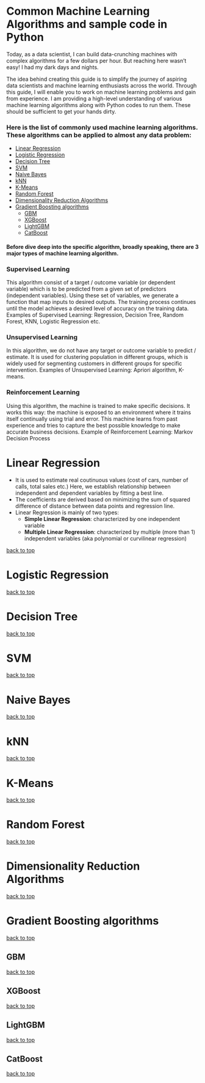 
# Common Machine Learning Algorithms and sample code in Python

Today, as a data scientist, I can build data-crunching machines with complex algorithms for a few dollars per hour. But reaching here wasn’t easy! I had my dark days and nights.

The idea behind creating this guide is to simplify the journey of aspiring data scientists and machine learning enthusiasts across the world. Through this guide, I will enable you to work on machine learning problems and gain from experience. I am providing a high-level understanding of various machine learning algorithms along with Python codes to run them. These should be sufficient to get your hands dirty.

### Here is the list of commonly used machine learning algorithms. These algorithms can be applied to almost any data problem:

* [Linear Regression](#linear-Regression)
* [Logistic Regression](#logistic-regression)
* [Decision Tree](#decision-tree)
* [SVM](#svm)
* [Naive Bayes](#naive-bayes)
* [kNN](#knn)
* [K-Means](#k-means)
* [Random Forest](#random-forest)
* [Dimensionality Reduction Algorithms](#dimensionality-reduction-algorithms)
* [Gradient Boosting algorithms](#gradient-boosting-algorithm)
  * [GBM](#gbm)
  * [XGBoost](#xgboost)
  * [LightGBM](#lightgbm)
  * [CatBoost](#catboost)

#### Before dive deep into the specific algorithm, broadly speaking, there are 3 major types of machine learning algorithm.

### Supervised Learning

This algorithm consist of a target / outcome variable (or dependent variable) which is to be predicted from a given set of predictors (independent variables). Using these set of variables, we generate a function that map inputs to desired outputs. The training process continues until the model achieves a desired level of accuracy on the training data. Examples of Supervised Learning: Regression, Decision Tree, Random Forest, KNN, Logistic Regression etc.

### Unsupervised Learning

In this algorithm, we do not have any target or outcome variable to predict / estimate. It is used for clustering population in different groups, which is widely used for segmenting customers in different groups for specific intervention. Examples of Unsupervised Learning: Apriori algorithm, K-means.

### Reinforcement Learning

Using this algorithm, the machine is trained to make specific decisions. It works this way: the machine is exposed to an environment where it trains itself continually using trial and error. This machine learns from past experience and tries to capture the best possible knowledge to make accurate business decisions. Example of Reinforcement Learning: Markov Decision Process

  
# Linear Regression

* It is used to estimate real coutinuous values (cost of cars, number of calls, total sales etc.) Here, we establish relationship between independent and dependent variables by fitting a best line.
* The coefficients are derived based on minimizing the sum of squared difference of distance between data points and regression line.
* Linear Regression is mainly of two types: 
  * **Simple Linear Regression**:  characterized by one independent variable
  * **Multiple Linear Regression**: characterized by multiple (more than 1) independent variables (aka polynomial or curvilinear regression)
  
[back to top](#Common-Machine-Learning-Algorithms-and-sample-code-in-Python)

# Logistic Regression

[back to top](#Common-Machine-Learning-Algorithms-and-sample-code-in-Python)

# Decision Tree

[back to top](#Common-Machine-Learning-Algorithms-and-sample-code-in-Python)
# SVM

[back to top](#Common-Machine-Learning-Algorithms-and-sample-code-in-Python)
# Naive Bayes

[back to top](#Common-Machine-Learning-Algorithms-and-sample-code-in-Python)
# kNN

[back to top](#Common-Machine-Learning-Algorithms-and-sample-code-in-Python)
# K-Means

[back to top](#Common-Machine-Learning-Algorithms-and-sample-code-in-Python)
# Random Forest

[back to top](#Common-Machine-Learning-Algorithms-and-sample-code-in-Python)
# Dimensionality Reduction Algorithms

[back to top](#Common-Machine-Learning-Algorithms-and-sample-code-in-Python)
# Gradient Boosting algorithms

[back to top](#Common-Machine-Learning-Algorithms-and-sample-code-in-Python)
  ## GBM
  
  [back to top](#Common-Machine-Learning-Algorithms-and-sample-code-in-Python)
  ## XGBoost
  
  [back to top](#Common-Machine-Learning-Algorithms-and-sample-code-in-Python)
  ## LightGBM
  
  [back to top](#Common-Machine-Learning-Algorithms-and-sample-code-in-Python)
  ## CatBoost
  
  [back to top](#Common-Machine-Learning-Algorithms-and-sample-code-in-Python)


